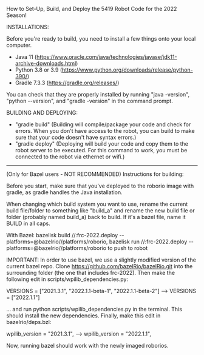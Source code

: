 How to Set-Up, Build, and Deploy the 5419 Robot Code for the 2022 Season!

INSTALLATIONS:

Before you're ready to build, you need to install a few things onto your local computer.

- Java 11 (https://www.oracle.com/java/technologies/javase/jdk11-archive-downloads.html)
- Python 3.8 or 3.9 (https://www.python.org/downloads/release/python-390/)
- Gradle 7.3.3 (https://gradle.org/releases/)

You can check that they are properly installed by running "java -version", "python --version", and "gradle -version" in the command prompt.

BUILDING AND DEPLOYING:

- "gradle build" (Building will compile/package your code and check for errors. When you don't have access to the robot, you can build to make sure that your code doesn't have syntax errors.)
- "gradle deploy" (Deploying will build your code and copy them to the robot server to be executed. For this command to work, you must be connected to the robot via ethernet or wifi.)

_____________________________________________________________


(Only for Bazel users - NOT RECOMMENDED)
Instructions for building:

Before you start, make sure that you've deployed to the roborio image with gradle, as gradle handles the Java installation.

When changing which build system you want to use, rename the current build file/folder to something like "build_a" and rename the new build file or folder (probably named build_a) back to build. If it's a bazel file, name it BUILD in all caps.

With Bazel:
bazelisk build //:frc-2022.deploy --platforms=@bazelrio//platforms/roborio,
bazelisk run //:frc-2022.deploy --platforms=@bazelrio//platforms/roborio to push to robot

IMPORTANT:
In order to use bazel, we use a slightly modified version of the current bazel repo. Clone https://github.com/bazelRio/bazelRio.git into the surrounding folder (the one that includes frc-2022). Then make the following edit in scripts/wpilib_dependencies.py:

VERSIONS = ["2021.3.1", "2022.1.1-beta-1", "2022.1.1-beta-2"] --> VERSIONS = ["2022.1.1"]

... and run python scripts/wpilib_dependencies.py in the terminal. This should install the new dependencies. Finally, make this edit in bazelrio/deps.bzl:

wpilib_version = "2021.3.1", --> wpilib_version = "2022.1.1",

Now, running bazel should work with the newly imaged roborios.